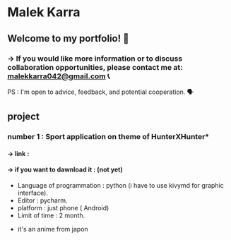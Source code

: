 # Malek Karra
## Welcome to my portfolio! 👋


### -> If you would like more information or to discuss collaboration opportunities, please contact me at: malekkarra042@gmail.com 📞

PS : I'm open to advice, feedback, and potential cooperation. 🗣️


## project 

### number 1 : Sport application on theme of HunterXHunter*
#### -> link : 
#### -> if you want to dawnload it : (not yet)
- Language of programmation : python (i have to use kivymd for graphic interface).
- Editor : pycharm.
- platform : just phone ( Android)
- Limit of time : 2 month.


* it's an anime from japon 

